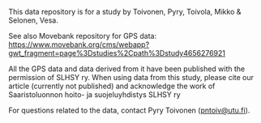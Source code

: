 This data repository is for a study by Toivonen, Pyry, Toivola, Mikko & Selonen, Vesa.

See also Movebank repository for GPS data: https://www.movebank.org/cms/webapp?gwt_fragment=page%3Dstudies%2Cpath%3Dstudy4656276921

All the GPS data and data derived from it have been published with the permission of SLHSY ry. When using data from this study, please cite our article (currently not published) and acknowledge the work of Saaristoluonnon hoito- ja suojeluyhdistys SLHSY ry 

For questions related to the data, contact Pyry Toivonen (pntoiv@utu.fi).
